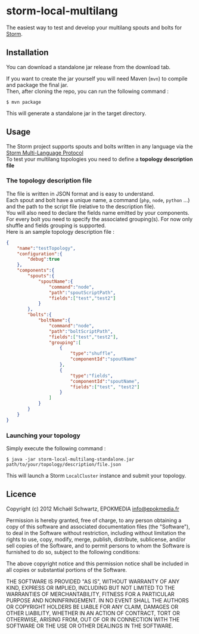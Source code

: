 # storm-local-multilang

The easiest way to test and develop your multilang spouts and bolts for [Storm][0].  


## Installation

You can download a standalone jar release from the download tab.  


If you want to create the jar yourself you will need Maven (`mvn`) to compile and package the final jar.  
Then, after cloning the repo, you can run the following command : 

    $ mvn package

This will generate a standalone jar in the target directory.

## Usage

The Storm project supports spouts and bolts written in any language via the [Storm Multi-Language Protocol][1]  
To test your multilang topologies you need to define a **topology description file**  

### The topology description file

The file is written in JSON format and is easy to understand.  
Each spout and bolt have a unique name, a command (`php`, `node`, `python` ...) and the path to the script file (relative to the description file).  
You will also need to declare the fields name emitted by your components.  
For every bolt you need to specify the associated grouping(s). For now only shuffle and fields grouping is supported.  
Here is an sample topology description file : 

````json
{
	"name":"testTopology",
	"configuration":{
		"debug":true
	},
	"components":{
		"spouts":{
			"spoutName":{
				"command":"node",
				"path":"spoutScriptPath",
				"fields":["test","test2"]
			}
		},
		"bolts":{
			"boltName":{
				"command":"node",
				"path":"boltScriptPath",
				"fields":["test","test2"],
				"grouping":[
					{
						"type":"shuffle",
						"componentId":"spoutName"
					},
					{
						"type":"fields",
						"componentId":"spoutName",
						"fields":["test", "test2"]
					}
				]
			}
		}
	}
}

````

### Launching your topology

Simply execute the following command :  

	$ java -jar storm-local-multilang-standalone.jar path/to/your/topology/description/file.json

This will launch a Storm `LocalCluster` instance and submit your topology.  


## Licence

Copyright (c) 2012 Michaël Schwartz, EPOKMEDIA <info@epokmedia.fr>

Permission is hereby granted, free of charge, to any person obtaining a copy
of this software and associated documentation files (the "Software"), to deal
in the Software without restriction, including without limitation the rights
to use, copy, modify, merge, publish, distribute, sublicense, and/or sell
copies of the Software, and to permit persons to whom the Software is furnished
to do so, subject to the following conditions:

The above copyright notice and this permission notice shall be included in all
copies or substantial portions of the Software.

THE SOFTWARE IS PROVIDED "AS IS", WITHOUT WARRANTY OF ANY KIND, EXPRESS OR
IMPLIED, INCLUDING BUT NOT LIMITED TO THE WARRANTIES OF MERCHANTABILITY,
FITNESS FOR A PARTICULAR PURPOSE AND NONINFRINGEMENT. IN NO EVENT SHALL THE
AUTHORS OR COPYRIGHT HOLDERS BE LIABLE FOR ANY CLAIM, DAMAGES OR OTHER
LIABILITY, WHETHER IN AN ACTION OF CONTRACT, TORT OR OTHERWISE, ARISING FROM,
OUT OF OR IN CONNECTION WITH THE SOFTWARE OR THE USE OR OTHER DEALINGS IN
THE SOFTWARE.



[0]: https://github.com/nathanmarz/storm
[1]: https://github.com/nathanmarz/storm/wiki/Multilang-protocol
